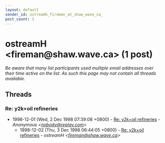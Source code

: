 ```yaml
---
layout: default
sender_id: ostreamh_fireman_at_shaw_wave_ca_
post_count: 1
---
```


# ostreamH <fireman<span>@</span>shaw.wave.ca> (1 post)

_Be aware that many list participants used multiple email addresses over their time active on the list. As such this page may not contain all threads available._

## Threads

### Re: y2k+oil refineries
+ 1998-12-01 (Wed, 2 Dec 1998 07:39:08 +0800) - [Re: y2k+oil refineries](/archive/1998/12/06d8c690945cc40c2b96cb2747917a8935e1c4b9c192f6905272984e78d1183c) - _Anonymous \<nobody@replay.com\>_
  + 1998-12-02 (Thu, 3 Dec 1998 06:44:05 +0800) - [Re: y2k+oil refineries](/archive/1998/12/4e2387f447efadba150233c8e6338ca5662e299bb0b9227bdeda6dc0498537f3) - _ostreamH \<fireman@shaw.wave.ca\>_

